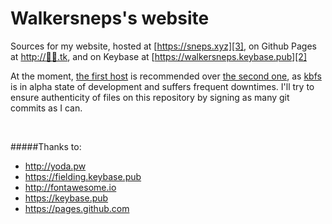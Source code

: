 # Walkersneps's website
Sources for my website, hosted at [https://sneps.xyz][3], on Github Pages at [http://🚀🎈.tk][1], and on Keybase at [https://walkersneps.keybase.pub][2]

At the moment, [the first host][1] is recommended over [the second one][2], as [kbfs][kbfs article] is in alpha state of development and suffers frequent downtimes. I'll try to ensure authenticity of files on this repository by signing as many git commits as I can.

&nbsp;

#####Thanks to:
+ http://yoda.pw
+ https://fielding.keybase.pub
+ http://fontawesome.io
+ https://keybase.pub
+ https://pages.github.com


[1]: http://xn--ck8hp1c.tk "My website with a cool domain name which sometimes doesn't work"
[2]: https://walkersneps.keybase.pub "Signed version of my website"
[3]: https://sneps.xyz "My Website"
[kbfs article]: https://keybase.io/docs/kbfs
